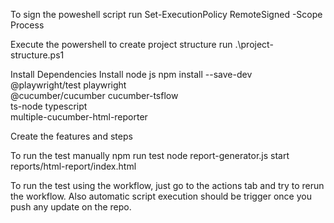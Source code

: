 To sign the poweshell script
run Set-ExecutionPolicy RemoteSigned -Scope Process

Execute the powershell to create project structure
run  .\project-structure.ps1

Install Dependencies
Install node js
npm install --save-dev \
  @playwright/test playwright \
  @cucumber/cucumber cucumber-tsflow \
  ts-node typescript \
  multiple-cucumber-html-reporter

Create the features and steps

To run the test manually
npm run test
node report-generator.js
start reports/html-report/index.html

To run the test using the workflow, just go to the actions tab and try to rerun the workflow. Also automatic script execution should be trigger once you push any update on the repo.
